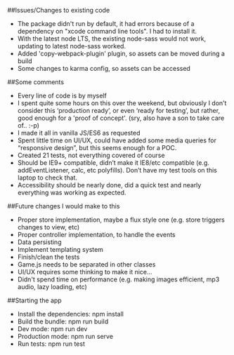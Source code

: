 ##Issues/Changes to existing code
- The package didn't run by default, it had errors because of a dependency on "xcode command line tools". I had to install it.
- With the latest node LTS, the existing node-sass would not work, updating to latest node-sass worked.
- Added 'copy-webpack-plugin' plugin, so assets can be moved during a build
- Some changes to karma config, so assets can be accessed

##Some comments
- Every line of code is by myself
- I spent quite some hours on this over the weekend, but obviously I don’t consider this ‘production ready’, or even ‘ready for testing’, but rather, good enough for a 'proof of concept'. (sry, also have a son to take care of.. :-p)
- I made it all in vanilla JS/ES6 as requested
- Spent little time on UI/UX, could have added some media queries for “responsive design”, but this seems enough for a POC.
- Created 21 tests, not everything covered of course
- Should be IE9+ compatible, didn’t make it IE8/etc compatible (e.g. addEventListener, calc, etc polyfills). Don’t have my test tools on this laptop to check that.
- Accessibility should be nearly done, did a quick test and nearly everything was working as expected.

##Future changes I would make to this
- Proper store implementation, maybe a flux style one (e.g. store triggers changes to view, etc)
- Proper controller implementation, to handle the events
- Data persisting
- Implement templating system
- Finish/clean the tests
- Game.js needs to be separated in other classes
- UI/UX requires some thinking to make it nice...
- Didn't spend time on performance (e.g. making images efficient, mp3 audio, lazy loading, etc)

##Starting the app
- Install the dependencies: npm install
- Build the bundle: npm run build
- Dev mode: npm run dev
- Production mode: npm run serve
- Run tests: npm run test
